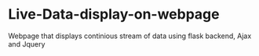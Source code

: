 # Live-Data-display-on-webpage
Webpage that displays continious stream of data using flask backend, Ajax and Jquery

